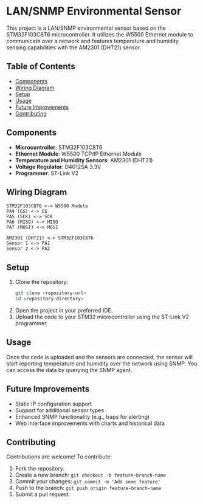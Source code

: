 
# LAN/SNMP Environmental Sensor

This project is a LAN/SNMP environmental sensor based on the STM32F103C8T6 microcontroller. It utilizes the W5500 Ethernet module to communicate over a network and features temperature and humidity sensing capabilities with the AM2301 (DHT21) sensor.

## Table of Contents

- [Components](#components)
- [Wiring Diagram](#wiring-diagram)
- [Setup](#setup)
- [Usage](#usage)
- [Future Improvements](#future-improvements)
- [Contributing](#contributing)

## Components

- **Microcontroller**: STM32F103C8T6
- **Ethernet Module**: W5500 TCP/IP Ethernet Module
- **Temperature and Humidity Sensors**: AM2301 (DHT21)
- **Voltage Regulator**: D4012SA 3.3V
- **Programmer**: ST-Link V2

## Wiring Diagram

```plaintext
STM32F103C8T6 <-> W5500 Module
PA4 (CS) <-> CS
PA5 (SCK) <-> SCK
PA6 (MISO) <-> MISO
PA7 (MOSI) <-> MOSI

AM2301 (DHT21) <-> STM32F103C8T6
Sensor 1 <-> PA1
Sensor 2 <-> PA2
```

## Setup

1. Clone the repository:
    ```bash
    git clone <repository-url>
    cd <repository-directory>
    ```
2. Open the project in your preferred IDE.
3. Upload the code to your STM32 microcontroller using the ST-Link V2 programmer.

## Usage

Once the code is uploaded and the sensors are connected, the sensor will start reporting temperature and humidity over the network using SNMP. You can access the data by querying the SNMP agent.

## Future Improvements

- Static IP configuration support
- Support for additional sensor types
- Enhanced SNMP functionality (e.g., traps for alerting)
- Web interface improvements with charts and historical data

## Contributing

Contributions are welcome! To contribute:

1. Fork the repository.
2. Create a new branch: `git checkout -b feature-branch-name`
3. Commit your changes: `git commit -m 'Add some feature'`
4. Push to the branch: `git push origin feature-branch-name`
5. Submit a pull request.
